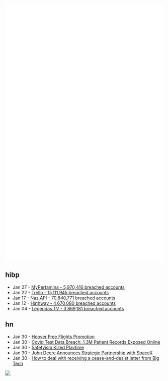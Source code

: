 ![Metrics](https://raw.githubusercontent.com/phixion/phixion/master/metrics.svg)

## hibp

<!--
for https://github.com/phixion/phixion/blob/main/.github/workflows/feeds.yml
-->
<!--START_SECTION:haveibeenpwnd-->
- Jan 27 - [MyPertamina - 5,970,416 breached accounts](https://haveibeenpwned.com/PwnedWebsites#MyPertamina)
- Jan 22 - [Trello - 15,111,945 breached accounts](https://haveibeenpwned.com/PwnedWebsites#Trello)
- Jan 17 - [Naz.API - 70,840,771 breached accounts](https://haveibeenpwned.com/PwnedWebsites#NazApi)
- Jan 12 - [Hathway - 4,670,080 breached accounts](https://haveibeenpwned.com/PwnedWebsites#Hathway)
- Jan 04 - [Legendas.TV - 3,869,181 breached accounts](https://haveibeenpwned.com/PwnedWebsites#LegendasTV)
<!--END_SECTION:haveibeenpwnd-->

## hn

<!--
for https://github.com/phixion/phixion/blob/main/.github/workflows/feeds.yml
-->
<!--START_SECTION:hn-->
- Jan 30 - [Hoover Free Flights Promotion](https://en.wikipedia.org/wiki/Hoover_free_flights_promotion)
- Jan 30 - [Covid Test Data Breach: 1.3M Patient Records Exposed Online](https://www.vpnmentor.com/news/report-coronalab-breach/)
- Jan 30 - [Safetyism Killed Playtime](https://unherd.com/2024/01/how-safetyism-killed-playtime/)
- Jan 30 - [John Deere Announces Strategic Partnership with SpaceX](https://www.deere.com/en/news/all-news/john-deere-partnership-with-spacex/)
- Jan 30 - [How to deal with receiving a cease-and-desist letter from Big Tech](https://12challenges.substack.com/p/how-to-deal-with-receiving-a-cease)
<!--END_SECTION:hn-->

<!--
for https://yhype.me
-->
![](https://hit.yhype.me/github/profile?user_id=13013670)
